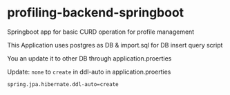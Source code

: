# profiling-backend-springboot

Springboot app for basic CURD operation for profile management


This Application uses postgres as DB & import.sql for DB insert query script

You an update it to other DB through application.proerties



Update: `none` to `create` in ddl-auto in application.proerties

`spring.jpa.hibernate.ddl-auto=create`

